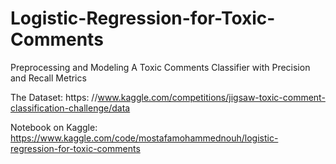# Logistic-Regression-for-Toxic-Comments
Preprocessing and Modeling A Toxic Comments Classifier with Precision and Recall Metrics

The Dataset: https: //www.kaggle.com/competitions/jigsaw-toxic-comment-classification-challenge/data

Notebook on Kaggle: https://www.kaggle.com/code/mostafamohammednouh/logistic-regression-for-toxic-comments
